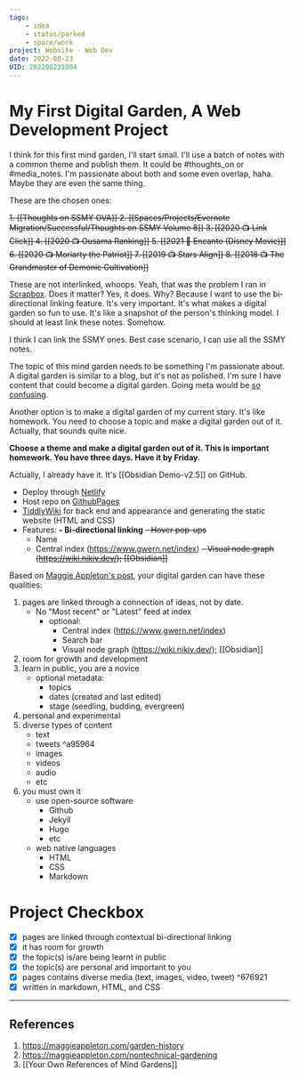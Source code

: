 ```yaml
---
tags: 
	- idea 
	- status/parked 
	- space/work
project: Website - Web Dev
date: 2022-08-23
UID: 202208231804
---
```


# My First Digital Garden, A Web Development Project 

I think for this first mind garden, I'll start small. I'll use a batch of notes with a common theme and publish them. It could be #thoughts_on or #media_notes. I'm passionate about both and some even overlap, haha. Maybe they are even the same thing. 

These are the chosen ones:

~~1. [[Thoughts on SSMY OVA]]
2. [[Spaces/Projects/Evernote Migration/Successful/Thoughts on SSMY Volume 8]]
3. [[2020 📺 Link Click]]
4. [[2020 📺 Ousama Ranking]]
5. [[2021 🎥 Encanto (Disney Movie)]]
6. [[2020 📺 Moriarty the Patriot]]
7. [[2019 📺 Stars Align]]
8. [[2018 📺 The Grandmaster of Demonic Cultivation]]~~

These are not interlinked, whoops. Yeah, that was the problem I ran in [Scrapbox](https://scrapbox.io/product). Does it matter? Yes, it does. Why? Because I want to use the bi-directional linking feature. It's very important. It's what makes a digital garden so fun to use. It's like a snapshot of the person's thinking model. I should at least link these notes. Somehow.

I think I can link the SSMY ones. Best case scenario, I can use all the SSMY notes.

The topic of this mind garden needs to be something I'm passionate about. A digital garden is similar to a blog, but it's not as polished. I'm sure I have content that could become a digital garden. Going meta would be [so confusing](obsidian://open?vault=Obsidian-Vault-main&file=%E2%80%A2%20Inbox%2FNew%20Ideas%2FSelf-hosting%20my%20Digital%20Garden%20with%20Github%2C%20and%20perhaps%20Tiddlywiki).

Another option is to make a digital garden of my current story. It's like homework. You need to choose a topic and make a digital garden out of it. Actually, that sounds quite nice.

**Choose a theme and make a digital garden out of it. This is important homework. You have three days. Have it by Friday.**

Actually, I already have it. It's [[Obsidian Demo-v2.5]] on GitHub.
- Deploy through [Netlify](https://www.netlify.com/)
- Host repo on [GithubPages](https://docs.github.com/en/pages/getting-started-with-github-pages/about-github-pages)
- [TiddlyWiki](https://tiddlywiki.com/#GettingStarted) for back end and appearance and generating the static website (HTML and CSS)
- Features:
	**- Bi-directional linking**
	~~- Hover pop-ups~~
	- Name
	- Central index (https://www.gwern.net/index)
	~~- Visual node graph (https://wiki.nikiv.dev/); [[Obsidian]]~~

Based on [Maggie Appleton's post](https://maggieappleton.com/garden-history), your digital garden can have these qualities:
1. pages are linked through a connection of ideas, not by date.
	- No "Most recent" or "Latest" feed at index
		- optional:
			- Central index (https://www.gwern.net/index)
			- Search bar
			- Visual node graph (https://wiki.nikiv.dev/); [[Obsidian]]
2. room for growth and development
3. learn in public, you are a novice
	- optional metadata:
		- topics
		- dates (created and last edited)
		- stage (seedling, budding, evergreen)
4. personal and experimental
5. diverse types of content
	- text
	- tweets ^a95964
	- images
	- videos
	- audio
	- etc
6. you must own it
	- use open-source software
		- Github
		- Jekyll
		- Hugo
		- etc
	- web native languages
		- HTML
		- CSS
		- Markdown


# Project Checkbox
- [x] pages are linked through contextual bi-directional linking
- [x] it has room for growth
- [x] the topic(s) is/are being learnt in public
- [x] the topic(s) are personal and important to you
- [x] pages contains diverse media (text, images, video, tweet) ^676921
- [x] written in markdown, HTML, and CSS

---

## References
1. https://maggieappleton.com/garden-history
2. https://maggieappleton.com/nontechnical-gardening
3. [[Your Own References of Mind Gardens]]